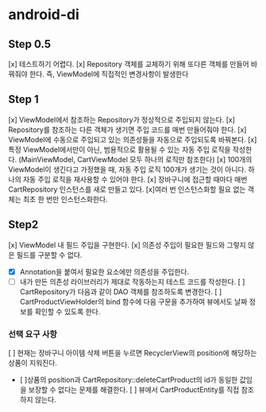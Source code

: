 # android-di

## Step 0.5

[x] 테스트하기 어렵다.
[x] Repository 객체를 교체하기 위해 또다른 객체를 만들어 바꿔줘야 한다. 
    즉, ViewModel에 직접적인 변경사항이 발생한다

## Step 1
[x] ViewModel에서 참조하는 Repository가 정상적으로 주입되지 않는다.
[x] Repository를 참조하는 다른 객체가 생기면 주입 코드를 매번 만들어줘야 한다.
[x] ViewModel에 수동으로 주입되고 있는 의존성들을 자동으로 주입되도록 바꿔본다.
[x] 특정 ViewModel에서만이 아닌, 범용적으로 활용될 수 있는 자동 주입 로직을 작성한다.
    (MainViewModel, CartViewModel 모두 하나의 로직만 참조한다)
[x] 100개의 ViewModel이 생긴다고 가정했을 때, 자동 주입 로직 100개가 생기는 것이 아니다.
    하나의 자동 주입 로직을 재사용할 수 있어야 한다.
[x] 장바구니에 접근할 때마다 매번 CartRepository 인스턴스를 새로 만들고 있다.
[x]여러 번 인스턴스화할 필요 없는 객체는 최초 한 번만 인스턴스화한다.


## Step2
[x] ViewModel 내 필드 주입을 구현한다.
[x] 의존성 주입이 필요한 필드와 그렇지 않은 필드를 구분할 수 없다.
 - [x] Annotation을 붙여서 필요한 요소에만 의존성을 주입한다.
 - [ ] 내가 만든 의존성 라이브러리가 제대로 작동하는지 테스트 코드를 작성한다.
[ ] CartRepository가 다음과 같이 DAO 객체를 참조하도록 변경한다.
[ ] CartProductViewHolder의 bind 함수에 다음 구문을 추가하여 뷰에서도 날짜 정보를 확인할 수 있도록 한다.

### 선택 요구 사항
[ ] 현재는 장바구니 아이템 삭제 버튼을 누르면 RecyclerView의 position에 해당하는 상품이 지워진다.
 - [ ]상품의 position과 CartRepository::deleteCartProduct의 id가 동일한 값임을 보장할 수 없다는 문제를 해결한다.
[ ] 뷰에서 CartProductEntity를 직접 참조하지 않는다.

